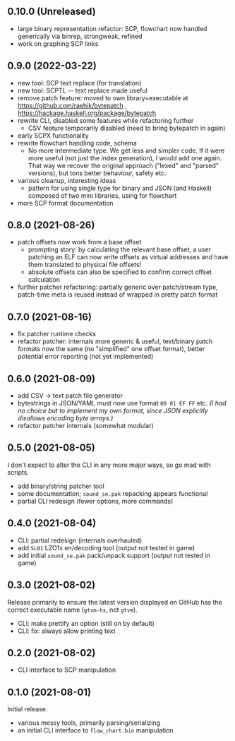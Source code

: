 ## 0.10.0 (Unreleased)
  * large binary representation refactor: SCP, flowchart now handled generically
    via binrep, strongweak, refined
  * work on graphing SCP links

## 0.9.0 (2022-03-22)
  * new tool: SCP text replace (for translation)
  * new tool: SCPTL -- text replace made useful
  * remove patch feature: moved to own library+executable at
    https://github.com/raehik/bytepatch ,
    https://hackage.haskell.org/package/bytepatch
  * rewrite CLI, disabled some features while refactoring further
    * CSV feature temporarily disabled (need to bring bytepatch in again)
  * early SCPX functionality
  * rewrite flowchart handling code, schema
    * No more intermediate type. We get less and simpler code. If it were more
      useful (not just the index generation), I would add one again. That way
      we recover the original approach ("lexed" and "parsed" versions), but tons
      better behaviour, safety etc.
  * various cleanup, interesting ideas
    * pattern for using single type for binary and JSON (and Haskell) composed
      of two mini libraries, using for flowchart
  * more SCP format documentation

## 0.8.0 (2021-08-26)
  * patch offsets now work from a base offset
    * prompting story: by calculating the relevant base offset, a user patching
      an ELF can now write offsets as virtual addresses and have them translated
      to physical file offsets!
    * absolute offsets can also be specified to confirm correct offset
      calculation
  * further patcher refactoring: partially generic over patch/stream type,
    patch-time meta is reused instead of wrapped in pretty patch format

## 0.7.0 (2021-08-16)
  * fix patcher runtime checks
  * refactor patcher: internals more generic & useful, text/binary patch formats
    now the same (no "simplified" one offset format), better potential error
    reporting (not yet implemented)

## 0.6.0 (2021-08-09)
  * add CSV -> text patch file generator
  * bytestrings in JSON/YAML must now use format `00 01 EF FF` etc.
    *(I had no choice but to implement my own format, since JSON explicitly
    disallows encoding byte arrays.)*
  * refactor patcher internals (somewhat modular)

## 0.5.0 (2021-08-05)
I don't expect to alter the CLI in any more major ways, so go mad with scripts.

  * add binary/string patcher tool
  * some documentation; `sound_se.pak` repacking appears functional
  * partial CLI redesign (fewer options, more commands)

## 0.4.0 (2021-08-04)
  * CLI: partial redesign (internals overhauled)
  * add `SL01` LZO1x en/decoding tool (output not tested in game)
  * add initial `sound_se.pak` pack/unpack support (output not tested in game)

## 0.3.0 (2021-08-02)
Release primarily to ensure the latest version displayed on GitHub has the
correct executable name (`gtvm-hs`, not `gtvm`).

  * CLI: make prettify an option (still on by default)
  * CLI: fix: always allow printing text

## 0.2.0 (2021-08-02)
  * CLI interface to SCP manipulation

## 0.1.0 (2021-08-01)
Initial release.

  * various messy tools, primarily parsing/serializing
  * an initial CLI interface to `flow_chart.bin` manipulation
